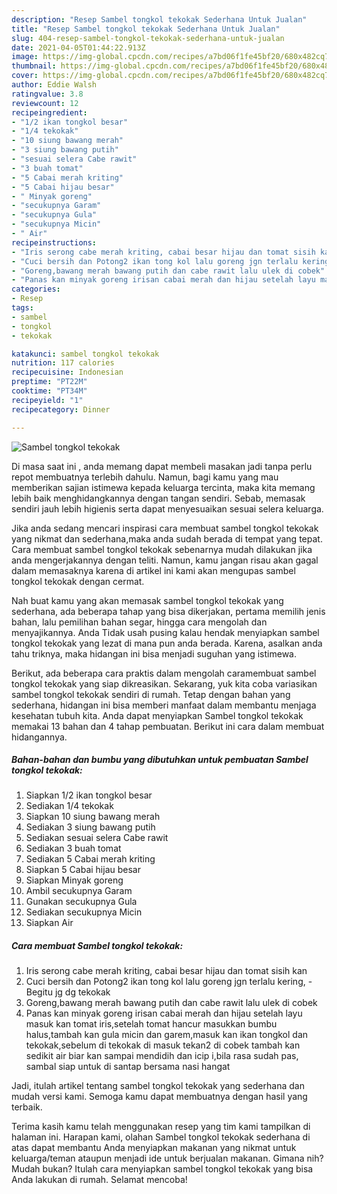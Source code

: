 ```yaml
---
description: "Resep Sambel tongkol tekokak Sederhana Untuk Jualan"
title: "Resep Sambel tongkol tekokak Sederhana Untuk Jualan"
slug: 404-resep-sambel-tongkol-tekokak-sederhana-untuk-jualan
date: 2021-04-05T01:44:22.913Z
image: https://img-global.cpcdn.com/recipes/a7bd06f1fe45bf20/680x482cq70/sambel-tongkol-tekokak-foto-resep-utama.jpg
thumbnail: https://img-global.cpcdn.com/recipes/a7bd06f1fe45bf20/680x482cq70/sambel-tongkol-tekokak-foto-resep-utama.jpg
cover: https://img-global.cpcdn.com/recipes/a7bd06f1fe45bf20/680x482cq70/sambel-tongkol-tekokak-foto-resep-utama.jpg
author: Eddie Walsh
ratingvalue: 3.8
reviewcount: 12
recipeingredient:
- "1/2 ikan tongkol besar"
- "1/4 tekokak"
- "10 siung bawang merah"
- "3 siung bawang putih"
- "sesuai selera Cabe rawit"
- "3 buah tomat"
- "5 Cabai merah kriting"
- "5 Cabai hijau besar"
- " Minyak goreng"
- "secukupnya Garam"
- "secukupnya Gula"
- "secukupnya Micin"
- " Air"
recipeinstructions:
- "Iris serong cabe merah kriting, cabai besar hijau dan tomat sisih kan"
- "Cuci bersih dan Potong2 ikan tong kol lalu goreng jgn terlalu kering, Begitu jg dg tekokak"
- "Goreng,bawang merah bawang putih dan cabe rawit lalu ulek di cobek"
- "Panas kan minyak goreng irisan cabai merah dan hijau setelah layu masuk kan tomat iris,setelah tomat hancur masukkan bumbu halus,tambah kan gula micin dan garem,masuk kan ikan tongkol dan tekokak,sebelum di tekokak di masuk tekan2 di cobek tambah kan sedikit air biar kan sampai mendidih dan icip i,bila rasa sudah pas, sambal siap untuk di santap bersama nasi hangat"
categories:
- Resep
tags:
- sambel
- tongkol
- tekokak

katakunci: sambel tongkol tekokak 
nutrition: 117 calories
recipecuisine: Indonesian
preptime: "PT22M"
cooktime: "PT34M"
recipeyield: "1"
recipecategory: Dinner

---
```



![Sambel tongkol tekokak](https://img-global.cpcdn.com/recipes/a7bd06f1fe45bf20/680x482cq70/sambel-tongkol-tekokak-foto-resep-utama.jpg)

Di masa  saat ini , anda memang dapat membeli masakan jadi tanpa perlu repot membuatnya terlebih dahulu. Namun, bagi kamu yang mau memberikan sajian istimewa kepada keluarga tercinta, maka kita memang lebih baik menghidangkannya dengan tangan sendiri. Sebab, memasak sendiri jauh lebih higienis serta dapat menyesuaikan sesuai selera keluarga.

Jika anda sedang mencari inspirasi cara membuat sambel tongkol tekokak yang nikmat dan sederhana,maka anda sudah berada di tempat yang tepat. Cara membuat sambel tongkol tekokak  sebenarnya mudah dilakukan jika anda mengerjakannya dengan teliti. Namun, kamu jangan risau akan gagal dalam memasaknya 
karena di artikel ini kami akan mengupas sambel tongkol tekokak dengan cermat.  



Nah buat kamu yang akan memasak sambel tongkol tekokak yang sederhana, ada beberapa tahap yang bisa dikerjakan, pertama memilih jenis bahan, lalu pemilihan bahan segar, hingga cara mengolah dan menyajikannya. Anda Tidak usah pusing kalau hendak menyiapkan sambel tongkol tekokak yang lezat di mana pun anda berada. Karena, asalkan anda  tahu triknya, maka hidangan ini bisa menjadi suguhan yang istimewa.

Berikut, ada beberapa cara praktis  dalam mengolah caramembuat sambel tongkol tekokak yang siap dikreasikan. Sekarang, yuk kita coba variasikan sambel tongkol tekokak sendiri di rumah. Tetap dengan bahan yang sederhana, hidangan ini bisa memberi manfaat dalam membantu menjaga kesehatan tubuh kita. Anda dapat menyiapkan Sambel tongkol tekokak memakai 13 bahan dan 4 tahap pembuatan. Berikut ini cara dalam membuat hidangannya.

<!--inarticleads1-->

##### Bahan-bahan dan bumbu yang dibutuhkan untuk pembuatan Sambel tongkol tekokak:

1. Siapkan 1/2 ikan tongkol besar
1. Sediakan 1/4 tekokak
1. Siapkan 10 siung bawang merah
1. Sediakan 3 siung bawang putih
1. Sediakan sesuai selera Cabe rawit
1. Sediakan 3 buah tomat
1. Sediakan 5 Cabai merah kriting
1. Siapkan 5 Cabai hijau besar
1. Siapkan  Minyak goreng
1. Ambil secukupnya Garam
1. Gunakan secukupnya Gula
1. Sediakan secukupnya Micin
1. Siapkan  Air




<!--inarticleads2-->

##### Cara membuat Sambel tongkol tekokak:

1. Iris serong cabe merah kriting, cabai besar hijau dan tomat sisih kan
1. Cuci bersih dan Potong2 ikan tong kol lalu goreng jgn terlalu kering, - Begitu jg dg tekokak
1. Goreng,bawang merah bawang putih dan cabe rawit lalu ulek di cobek
1. Panas kan minyak goreng irisan cabai merah dan hijau setelah layu masuk kan tomat iris,setelah tomat hancur masukkan bumbu halus,tambah kan gula micin dan garem,masuk kan ikan tongkol dan tekokak,sebelum di tekokak di masuk tekan2 di cobek tambah kan sedikit air biar kan sampai mendidih dan icip i,bila rasa sudah pas, sambal siap untuk di santap bersama nasi hangat




Jadi, itulah artikel tentang  sambel tongkol tekokak  yang sederhana dan mudah versi kami. Semoga kamu dapat membuatnya dengan hasil yang terbaik. 

Terima kasih kamu telah menggunakan resep yang tim kami tampilkan di halaman ini. Harapan kami, olahan  Sambel tongkol tekokak sederhana di atas dapat membantu Anda menyiapkan makanan yang nikmat untuk keluarga/teman ataupun menjadi ide untuk berjualan makanan. Gimana nih? Mudah bukan? Itulah cara menyiapkan sambel tongkol tekokak yang bisa Anda lakukan di rumah. Selamat mencoba!


